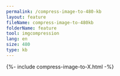 ```yaml
---
permalink: /compress-image-to-480-kb
layout: feature
fileName: compress-image-to-480kb
folderName: feature
tool: imgcompression
lang: en
size: 480
type: kb
---
```


{%- include compress-image-to-X.html -%}
